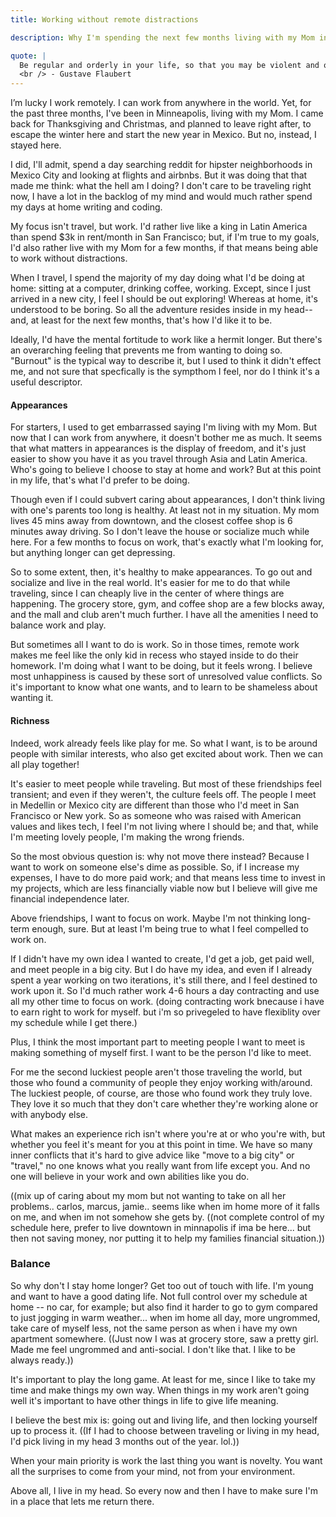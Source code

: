```yaml
---
title: Working without remote distractions

description: Why I'm spending the next few months living with my Mom instead of traveling the world.

quote: |
  Be regular and orderly in your life, so that you may be violent and original in your work.
  <br /> - Gustave Flaubert
---
```


I’m lucky I work remotely. I can work from anywhere in the world. Yet, for the past three months, I've been in Minneapolis, living with my Mom. I came back for Thanksgiving and Christmas, and planned to leave right after, to escape the winter here and start the new year in Mexico. But no, instead, I stayed here.

I did, I'll admit, spend a day searching reddit for hipster neighborhoods in Mexico City and looking at flights and airbnbs. But it was doing that that made me think: what the hell am I doing? I don't care to be traveling right now, I have a lot in the backlog of my mind and would much rather spend my days at home writing and coding.

My focus isn't travel, but work. I'd rather live like a king in Latin America than spend $3k in rent/month in San Francisco; but, if I'm true to my goals, I'd also rather live with my Mom for a few months, if that means being able to work without distractions.

When I travel, I spend the majority of my day doing what I'd be doing at home: sitting at a computer, drinking coffee, working. Except, since I just arrived in a new city, I feel I should be out exploring! Whereas at home, it's understood to be boring. So all the adventure resides inside in my head--and, at least for the next few months, that's how I'd like it to be.

Ideally, I'd have the mental fortitude to work like a hermit longer. But there's an overarching feeling that prevents me from wanting to doing so. "Burnout" is the typical way to describe it, but I used to think it didn't effect me, and not sure that specfically is the sympthom I feel, nor do I think it's a useful descriptor.
#### Appearances

For starters, I used to get embarrassed saying I'm living with my Mom. But now that I can work from anywhere, it doesn't bother me as much. It seems that what matters in appearances is the display of freedom, and it's just easier to show you have it as you travel through Asia and Latin America. Who's going to believe I choose to stay at home and work? But at this point in my life, that's what I'd prefer to be doing.

Though even if I could subvert caring about appearances, I don't think living with one's parents too long is healthy. At least not in my situation. My mom lives 45 mins away from downtown, and the closest coffee shop is 6 minutes away driving. So I don't leave the house or socialize much while here. For a few months to focus on work, that's exactly what I'm looking for, but anything longer can get depressing.

So to some extent, then, it's healthy to make appearances. To go out and socialize and live in the real world. It's easier for me to do that while traveling, since I can cheaply live in the center of where things are happening. The grocery store, gym, and coffee shop are a few blocks away, and the mall and club aren't much further. I have all the amenities I need to balance work and play.

But sometimes all I want to do is work. So in those times, remote work makes me feel like the only kid in recess who stayed inside to do their homework. I'm doing what I want to be doing, but it feels wrong. I believe most unhappiness is caused by these sort of unresolved value conflicts. So it's important to know what one wants, and to learn to be shameless about wanting it.

#### Richness

Indeed, work already feels like play for me. So what I want, is to be around people with similar interests, who also get excited about work. Then we can all play together!

It's easier to meet people while traveling. But most of these friendships feel transient; and even if they weren't, the culture feels off. The people I meet in Medellin or Mexico city are different than those who I'd meet in San Francisco or New york. So as someone who was raised with American values and likes tech, I feel I'm not living where I should be; and that, while I'm meeting lovely people, I'm making the wrong friends.

So the most obvious question is: why not move there instead? Because I want to work on someone else's dime as possible. So, if I increase my expenses, I have to do more paid work; and that means less time to invest in my projects, which are less financially viable now but I believe will give me financial independence later.

Above friendships, I want to focus on work. Maybe I'm not thinking long-term enough, sure. But at least I'm being true to what I feel compelled to work on.

If I didn't have my own idea I wanted to create, I'd get a job, get paid well, and meet people in a big city. But I do have my idea, and even if I already spent a year working on two iterations, it's still there, and I feel destined to work upon it. So I'd much rather work 4-6 hours a day contracting and use all my other time to focus on work.
(doing contracting work bnecause i have to earn right to work for myself. but i'm  so privegeled to have flexiblity over my schedule while I get there.)

Plus, I think the most important part to meeting people I want to meet is making something of myself first. I want to be the person I'd like to meet.

For me the second luckiest people aren't those traveling the world, but those who found a community of people they enjoy working with/around. The luckiest people, of course, are those who found work they truly love. They love it so much that they don't care whether they're working alone or with anybody else.

What makes an experience rich isn't where you're at or who you're with, but whether you feel it's meant for you at this point in time. We have so many inner conflicts that it's hard to give advice like "move to a big city" or "travel," no one knows what you really want from life except you. And no one will believe in your work and own abilities like you do.

((mix up of caring about my mom but not wanting to take on all her problems.. carlos, marcus, jamie.. seems like when im home more of it falls on me, and when im not somehow she gets by.
((not complete control of my schedule here, prefer to live downtown in minnapolis if ima be here... but then not saving money, nor putting it to help my families financial situation.))

### Balance

So why don't I stay home longer? Get too out of touch with life. I'm young and want to have a good dating life. Not full control over my schedule at home -- no car, for example; but also find it harder to go to gym compared to just jogging in warm weather... when im home all day, more ungrommed, take care of myself less, not the same person as when i have my own apartment somewhere. ((Just now I was at grocery store, saw a pretty girl. Made me feel ungrommed and anti-social. I don't like that. I like to be always ready.))

It's important to play the long game. At least for me, since I like to take my time and make things my own way. When things in my work aren't going well it's important to have other things in life to give life meaning.

I believe the best mix is: going out and living life, and then locking yourself up to process it.
((If I had to choose between traveling or living in my head, I'd pick living in my head 3 months out of the year. lol.))

 
When your main priority is work the last thing you want is novelty. You want all the surprises to come from your mind, not from your environment.


Above all, I live in my head. So every now and then I have to make sure I'm in a place that lets me return there.
